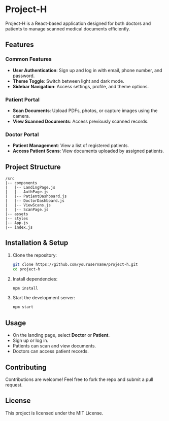 # Project-H

Project-H is a React-based application designed for both doctors and patients to manage scanned medical documents efficiently.

## Features

### Common Features
- **User Authentication**: Sign up and log in with email, phone number, and password.
- **Theme Toggle**: Switch between light and dark mode.
- **Sidebar Navigation**: Access settings, profile, and theme options.

### Patient Portal
- **Scan Documents**: Upload PDFs, photos, or capture images using the camera.
- **View Scanned Documents**: Access previously scanned records.

### Doctor Portal
- **Patient Management**: View a list of registered patients.
- **Access Patient Scans**: View documents uploaded by assigned patients.

## Project Structure

```
/src
|-- components
|   |-- LandingPage.js
|   |-- AuthPage.js
|   |-- PatientDashboard.js
|   |-- DoctorDashboard.js
|   |-- ViewScans.js
|   |-- ScanPage.js
|-- assets
|-- styles
|-- App.js
|-- index.js
```

## Installation & Setup

1. Clone the repository:
   ```sh
   git clone https://github.com/yourusername/project-h.git
   cd project-h
   ```
2. Install dependencies:
   ```sh
   npm install
   ```
3. Start the development server:
   ```sh
   npm start
   ```

## Usage
- On the landing page, select **Doctor** or **Patient**.
- Sign up or log in.
- Patients can scan and view documents.
- Doctors can access patient records.

## Contributing
Contributions are welcome! Feel free to fork the repo and submit a pull request.

## License
This project is licensed under the MIT License.

